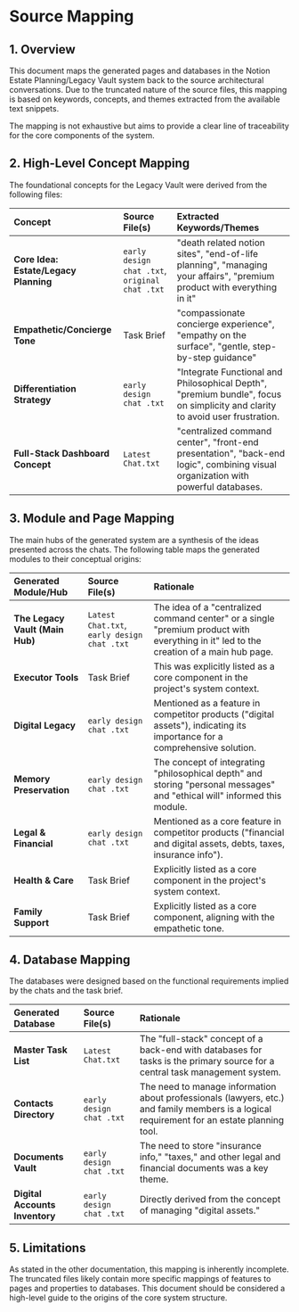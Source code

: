 # Source Mapping

## 1. Overview

This document maps the generated pages and databases in the Notion Estate Planning/Legacy Vault system back to the source architectural conversations. Due to the truncated nature of the source files, this mapping is based on keywords, concepts, and themes extracted from the available text snippets.

The mapping is not exhaustive but aims to provide a clear line of traceability for the core components of the system.

## 2. High-Level Concept Mapping

The foundational concepts for the Legacy Vault were derived from the following files:

| Concept | Source File(s) | Extracted Keywords/Themes |
| :--- | :--- | :--- |
| **Core Idea: Estate/Legacy Planning** | `early design chat .txt`, `original chat .txt` | "death related notion sites", "end-of-life planning", "managing your affairs", "premium product with everything in it" |
| **Empathetic/Concierge Tone** | Task Brief | "compassionate concierge experience", "empathy on the surface", "gentle, step-by-step guidance" |
| **Differentiation Strategy** | `early design chat .txt` | "Integrate Functional and Philosophical Depth", "premium bundle", focus on simplicity and clarity to avoid user frustration. |
| **Full-Stack Dashboard Concept** | `Latest Chat.txt` | "centralized command center", "front-end presentation", "back-end logic", combining visual organization with powerful databases. |

## 3. Module and Page Mapping

The main hubs of the generated system are a synthesis of the ideas presented across the chats. The following table maps the generated modules to their conceptual origins:

| Generated Module/Hub | Source File(s) | Rationale |
| :--- | :--- | :--- |
| **The Legacy Vault (Main Hub)** | `Latest Chat.txt`, `early design chat .txt` | The idea of a "centralized command center" or a single "premium product with everything in it" led to the creation of a main hub page. |
| **Executor Tools** | Task Brief | This was explicitly listed as a core component in the project's system context. |
| **Digital Legacy** | `early design chat .txt` | Mentioned as a feature in competitor products ("digital assets"), indicating its importance for a comprehensive solution. |
| **Memory Preservation** | `early design chat .txt` | The concept of integrating "philosophical depth" and storing "personal messages" and "ethical will" informed this module. |
| **Legal & Financial** | `early design chat .txt` | Mentioned as a core feature in competitor products ("financial and digital assets, debts, taxes, insurance info"). |
| **Health & Care** | Task Brief | Explicitly listed as a core component in the project's system context. |
| **Family Support** | Task Brief | Explicitly listed as a core component, aligning with the empathetic tone. |

## 4. Database Mapping

The databases were designed based on the functional requirements implied by the chats and the task brief.

| Generated Database | Source File(s) | Rationale |
| :--- | :--- | :--- |
| **Master Task List** | `Latest Chat.txt` | The "full-stack" concept of a back-end with databases for tasks is the primary source for a central task management system. |
| **Contacts Directory** | `early design chat .txt` | The need to manage information about professionals (lawyers, etc.) and family members is a logical requirement for an estate planning tool. |
| **Documents Vault** | `early design chat .txt` | The need to store "insurance info," "taxes," and other legal and financial documents was a key theme. |
| **Digital Accounts Inventory** | `early design chat .txt` | Directly derived from the concept of managing "digital assets." |

## 5. Limitations

As stated in the other documentation, this mapping is inherently incomplete. The truncated files likely contain more specific mappings of features to pages and properties to databases. This document should be considered a high-level guide to the origins of the core system structure.
